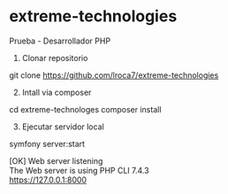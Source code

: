 # extreme-technologies
Prueba - Desarrollador PHP

1) Clonar repositorio 

git clone https://github.com/lroca7/extreme-technologies

2) Intall via composer

cd extreme-technologes
composer install

3) Ejecutar servidor local

symfony server:start

 [OK] Web server listening                                                                                              
      The Web server is using PHP CLI 7.4.3                                                                             
      https://127.0.0.1:8000   
